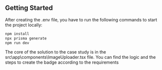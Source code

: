 ## Getting Started

After creating the .env file, you have to run the following commands to start the project locally:

```bash
npm install
npx prisma generate
npm run dev
```

The core of the solution to the case study is in the src\app\components\ImageUploader.tsx file. You can find the logic and the steps to create the badge according to the requirements
